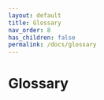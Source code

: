 ```yaml
---
layout: default
title: Glossary
nav_order: 8
has_children: false
permalink: /docs/glossary
---
```


# Glossary